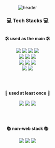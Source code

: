 <div align="center">

![header](https://capsule-render.vercel.app/api?type=waving&color=0:E184FF,100:F37335&height=250&fontSize=80&text=JIHOON%20YOO&descAlign=60&descAlignY=55&fontAlignY=40&fontColor=ffffff)
<br/>

<div align="center">
    <h3>💻 Tech Stacks 💻</h3>
<br/>

<div align="center">
  <strong>🛠 used as the main 🛠</strong>
  <br/><br/>
  <img src="https://img.shields.io/badge/HTML-E34F26?style=flat-square&logo=HTML5&logoColor=white"/>
  <img src="https://img.shields.io/badge/CSS-1572B6?style=flat-square&logo=CSS3&logoColor=white"/>
  <img src="https://img.shields.io/badge/Sass-CC6699?style=flat-square&logo=Sass&logoColor=white"/>
  <img src="https://img.shields.io/badge/styled--components-DB7093?style=flat-square&logo=styled-components&logoColor=white"/>
  <br />
  <img src="https://img.shields.io/badge/JavaScript-F7DF1E?style=flat-square&logo=javascript&logoColor=white"/>
  <img src="https://img.shields.io/badge/TypeScript-3178C6?style=flat-square&logo=typescript&logoColor=white"/>
  <img src="https://img.shields.io/badge/React-61DAFB?style=flat-square&logo=React&logoColor=white"/>
  <br />
  <img src="https://img.shields.io/badge/Node.js-339933?style=flat-square&logo=Node.js&logoColor=white"/>
  <img src="https://img.shields.io/badge/MySQL-4479A1?style=flat-square&logo=MySQL&logoColor=white"/>
  <img src="https://img.shields.io/badge/express-000000?style=flat-square&logo=Express&logoColor=white"/>
  <br />
  <img src="https://img.shields.io/badge/Git-F05032?style=flat-square&logo=Git&logoColor=white"/>
  <img src="https://img.shields.io/badge/GitHub-181717?style=flat-square&logo=GitHub&logoColor=white"/>

<br/><br/>

<div align="center">
  <strong>📖 used at least once 📖</strong>
  <br/><br/>
  <img src="https://img.shields.io/badge/Next.js-000000?style=flat-square&logo=Next.js&logoColor=white"/>
  <img src="https://img.shields.io/badge/Naver_Cloud_Platform-03C75A?style=flat-square&logo=Naver&logoColor=white">
  <img src="https://img.shields.io/badge/Vercel-000000?style=flat-square&logo=Vercel&logoColor=white"/>

<br/><br/>

<div align="center">
  <strong>📚 non-web stack 📚</strong>
  <br/><br/>
  <img src="https://img.shields.io/badge/Python-3776AB?style=flat-square&logo=Python&logoColor=white"/>
  <img src="https://img.shields.io/badge/PyTorch-EE4C2C?style=flat-square&logo=PyTorch&logoColor=white"/>
  <img src="https://img.shields.io/badge/C++-00599C?style=flat-square&logo=c%2B%2B&logoColor=white">
